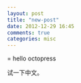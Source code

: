 ```yaml
---
layout: post
title: "new-post"
date: 2012-12-29 16:45
comments: true
categories: misc
---
```


= hello octopress

试一下中文。
